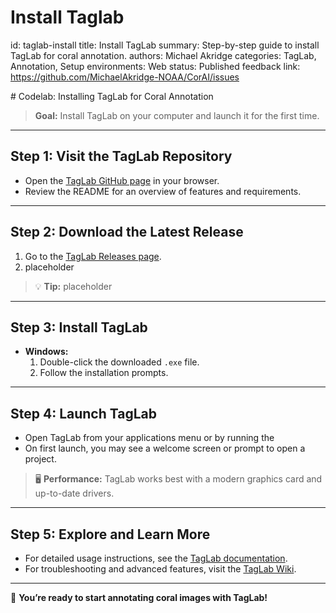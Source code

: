 # Install Taglab
id: taglab-install
title: Install TagLab
summary: Step-by-step guide to install TagLab for coral annotation.
authors: Michael Akridge
categories: TagLab, Annotation, Setup
environments: Web
status: Published
feedback link: https://github.com/MichaelAkridge-NOAA/CorAI/issues

<meta name="codelabs-base" content="/CorAI/">
# Codelab: Installing TagLab for Coral Annotation

> **Goal:** Install TagLab on your computer and launch it for the first time.

---

## Step 1: Visit the TagLab Repository

- Open the [TagLab GitHub page](https://github.com/cnr-isti-vclab/TagLab) in your browser.
- Review the README for an overview of features and requirements.

---

## Step 2: Download the Latest Release

1. Go to the [TagLab Releases page](https://github.com/cnr-isti-vclab/TagLab/releases).
2. placeholder

> 💡 **Tip:** placeholder

---

## Step 3: Install TagLab

- **Windows:**
  1. Double-click the downloaded `.exe` file.
  2. Follow the installation prompts.

---

## Step 4: Launch TagLab

- Open TagLab from your applications menu or by running the 
- On first launch, you may see a welcome screen or prompt to open a project.

> 🖥️ **Performance:** TagLab works best with a modern graphics card and up-to-date drivers.

---

## Step 5: Explore and Learn More

- For detailed usage instructions, see the [TagLab documentation](https://github.com/cnr-isti-vclab/TagLab#installing-taglab).
- For troubleshooting and advanced features, visit the [TagLab Wiki](https://github.com/cnr-isti-vclab/TagLab/wiki).

---

🎉 **You’re ready to start annotating coral images with TagLab!**
